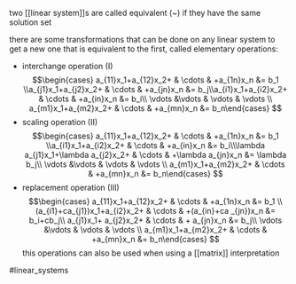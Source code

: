 two [[linear system]]s are called equivalent (~) if they have the same solution set  

there are some transformations that can be done on any linear system to get a new one that is equivalent to the first, called elementary operations:
- interchange operation (I)  $$\begin{cases} a_{11}x_1+a_{12}x_2+ & \cdots & +a_{1n}x_n &= b_1 \\a_{j1}x_1+a_{j2}x_2+ & \cdots & +a_{jn}x_n &= b_j\\a_{i1}x_1+a_{i2}x_2+ & \cdots & +a_{in}x_n &= b_i\\ \vdots &\vdots & \vdots & \vdots \\ a_{m1}x_1+a_{m2}x_2+ & \cdots & +a_{mn}x_n &= b_n\end{cases}  
$$
- scaling operation (II)  $$\begin{cases} a_{11}x_1+a_{12}x_2+ & \cdots & +a_{1n}x_n &= b_1 \\a_{i1}x_1+a_{i2}x_2+ & \cdots & +a_{in}x_n &= b_i\\\lambda a_{j1}x_1+\lambda a_{j2}x_2+ & \cdots & +\lambda a_{jn}x_n &= \lambda b_j\\ \vdots &\vdots & \vdots & \vdots \\ a_{m1}x_1+a_{m2}x_2+ & \cdots & +a_{mn}x_n &= b_n\end{cases}  
$$
- replacement operation (III) $$\begin{cases} a_{11}x_1+a_{12}x_2+ & \cdots & +a_{1n}x_n &= b_1 \\(a_{i1}+ca_{j1})x_1+a_{i2}x_2+ & \cdots & +(a_{in}+ca _{jn})x_n &= b_i+cb_j\\ a_{j1}x_1+ a_{j2}x_2+ & \cdots & + a_{jn}x_n &= b_j\\ \vdots &\vdots & \vdots & \vdots \\ a_{m1}x_1+a_{m2}x_2+ & \cdots & +a_{mn}x_n &= b_n\end{cases}  
$$
this operations can also be used when using a [[matrix]] interpretation

#linear_systems 